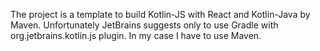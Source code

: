 The project is a template to build Kotlin-JS with React and Kotlin-Java by Maven.
Unfortunately JetBrains suggests only to use Gradle with org.jetbrains.kotlin.js plugin. 
In my case I have to use Maven. 
